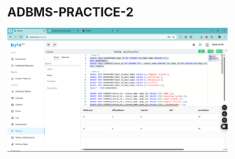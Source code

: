 # ADBMS-PRACTICE-2
![Description of image](https://github.com/Hinatashoyo-12/ADBMS-PRACTICE-2/blob/main/Screenshot%20(42).png?raw=true)
